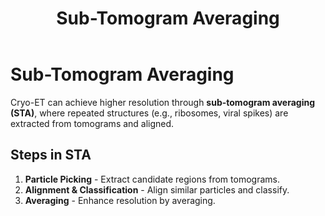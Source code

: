 ﻿---
layout: default
title: "Sub-Tomogram Averaging"
nav_order: 7
---

# Sub-Tomogram Averaging

Cryo-ET can achieve higher resolution through **sub-tomogram averaging (STA)**, where repeated structures (e.g., ribosomes, viral spikes) are extracted from tomograms and aligned.

## **Steps in STA**
1. **Particle Picking** - Extract candidate regions from tomograms.
2. **Alignment & Classification** - Align similar particles and classify.
3. **Averaging** - Enhance resolution by averaging.

